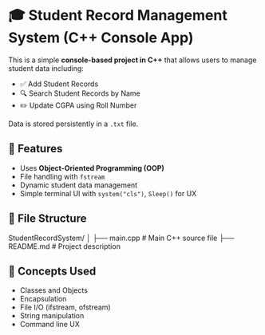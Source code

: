 # 🎓 Student Record Management System (C++ Console App)

This is a simple **console-based project in C++** that allows users to manage student data including:

- ✅ Add Student Records
- 🔍 Search Student Records by Name
- ✏️ Update CGPA using Roll Number

Data is stored persistently in a `.txt` file.

## 📁 Features

- Uses **Object-Oriented Programming (OOP)**
- File handling with `fstream`
- Dynamic student data management
- Simple terminal UI with `system("cls")`, `Sleep()` for UX

## 📂 File Structure

StudentRecordSystem/
│
├── main.cpp # Main C++ source file
├── README.md # Project description


## 🧠 Concepts Used

- Classes and Objects
- Encapsulation
- File I/O (ifstream, ofstream)
- String manipulation
- Command line UX

